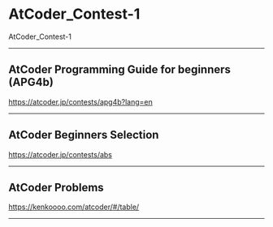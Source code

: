 # AtCoder_Contest-1
AtCoder_Contest-1


-------

## AtCoder Programming Guide for beginners (APG4b)
https://atcoder.jp/contests/apg4b?lang=en

-------


## AtCoder Beginners Selection
https://atcoder.jp/contests/abs


-------




## AtCoder Problems
https://kenkoooo.com/atcoder/#/table/






-------
